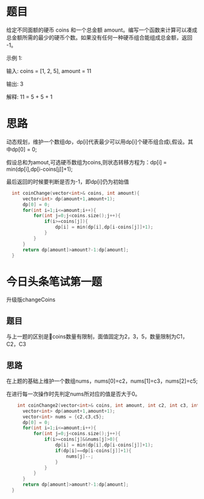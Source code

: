 # 题目
给定不同面额的硬币 coins 和一个总金额 amount。编写一个函数来计算可以凑成总金额所需的最少的硬币个数。如果没有任何一种硬币组合能组成总金额，返回 -1。

示例 1:

输入: coins = [1, 2, 5], amount = 11

输出: 3 

解释: 11 = 5 + 5 + 1

# 思路
动态规划，维护一个数组dp，dp[i]代表最少可以用dp[i]个硬币组合成i,假设。其中dp[0] = 0;

假设总和为amout,可选硬币数组为coins,则状态转移方程为：dp[i] = min(dp[i],dp[i-coins[j]]+1);

最后返回的时候要判断是否为-1，即dp[i]仍为初始值

```c++
  int coinChange(vector<int>& coins, int amount){
      vector<int> dp(amount+1,amount+1);
      dp[0] = 0;
      for(int i=1;i<=amount;i++){
          for(int j=0;j<coins.size();j++){
              if(i>=coins[j]){
                  dp[i] = min(dp[i],dp[i-coins[j]]+1);
              }
          }
      }
      return dp[amount]>amount?-1:dp[amount];
  }
```

# 今日头条笔试第一题

升级版changeCoins

## 题目

与上一题的区别是coins数量有限制，面值固定为2，3，5，数量限制为C1，C2，C3

## 思路

在上题的基础上维护一个数组nums，nums[0]=c2，nums[1]=c3，nums[2]=c5;

在进行每一次操作时先判定nums所对应的值是否大于0。
```c++
    int coinChange2(vector<int>& coins, int amount, int c2, int c3, int c5){
      vector<int> dp(amount+1,amount+1);
      vector<int> nums = {c2,c3,c5};
      dp[0] = 0;
      for(int i=1;i<=amount;i++){
          for(int j=0;j<coins.size();j++){
              if(i>=coins[j]&&nums[j]>0){
                  dp[i] = min(dp[i],dp[i-coins[j]]+1);
                  if(dp[i]==dp[i-coins[j]]+1){
                      nums[j]--;
                  }
              }
          }
      }
      return dp[amount]>amount?-1:dp[amount];
  }
```





